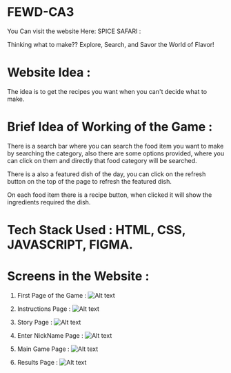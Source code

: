 # FEWD-CA3

You Can visit the website Here: SPICE SAFARI : 

Thinking what to make??
Explore, Search, and Savor the World of Flavor!

# Website Idea : 
The idea is to get the recipes you want when you can't decide what to make.

# Brief Idea of Working of the Game : 
There is a search bar where you can search the food item you want to make by searching the category, also there are some options provided, where you can click on them and directly that food category will be searched.

There is a also a featured dish of the day, you can click on the refresh button on the top of the page to refresh the featured dish.

On each food item there is a recipe button, when clicked it will show the ingredients required the dish.

# Tech Stack Used : HTML, CSS, JAVASCRIPT, FIGMA.

# Screens in the Website : 
1. First Page of the Game : 
![Alt text](<./Assets/Main Page.png>)

2. Instructions Page : 
![Alt text](<./Assets/Instructions Page.png>)

3. Story Page : 
![Alt text](<./Assets/Story page.png>)

4. Enter NickName Page : 
![Alt text](<./Assets/Name page.png>)

5. Main Game Page : 
![Alt text](<./Assets/Game page.png>)

6. Results Page : 
![Alt text](<./Assets/Result Page.png>)
